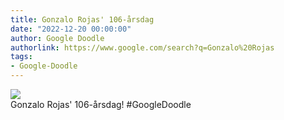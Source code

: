 ```yaml
---
title: Gonzalo Rojas' 106-årsdag
date: "2022-12-20 00:00:00"
author: Google Doodle
authorlink: https://www.google.com/search?q=Gonzalo%20Rojas
tags:
- Google-Doodle
---
```

<img src="https://www.google.com/logos/doodles/2022/gonzalo-rojas-106th-birthday-6753651837109560-l.png" referrerpolicy="no-referrer"><br>Gonzalo Rojas' 106-årsdag! #GoogleDoodle